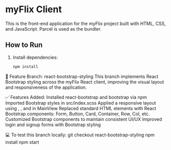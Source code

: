 # myFlix Client

This is the front-end application for the myFlix project built with HTML, CSS, and JavaScript. Parcel is used as the bundler.

## How to Run

1. Install dependencies:

   ```bash
   npm install
   ```
   
🔀 Feature Branch: react-bootstrap-styling
This branch implements React Bootstrap styling across the myFlix React client, improving the visual layout and responsiveness of the application.

✅ Features Added:
Installed react-bootstrap and bootstrap via npm
Imported Bootstrap styles in src/index.scss
Applied a responsive layout using <Container>, <Row>, and <Col> in MainView
Replaced standard HTML elements with React Bootstrap components:
Form, Button, Card, Container, Row, Col, etc.
Customized Bootstrap components to maintain consistent UI/UX
Improved login and signup forms with Bootstrap styling

💻 To test this branch locally:
git checkout react-bootstrap-styling
npm install
npm start
